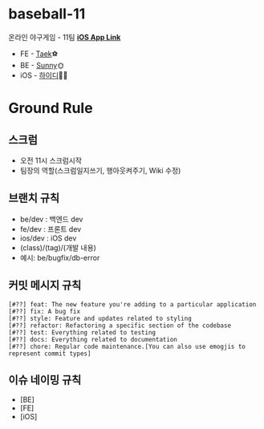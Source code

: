 # baseball-11
온라인 야구게임 - 11팀 [**iOS App Link**][ios-link]

- FE - [Taek](https://github.com/seungdeng17)⚽️
- BE - [Sunny](https://github.com/kses1010)🌞
- iOS - [하이디](https://github.com/seizze)🤹‍♀️

# Ground Rule

## 스크럼

- 오전 11시 스크럼시작
- 팀장의 역할(스크럼일지쓰기, 행아웃켜주기, Wiki 수정)

## 브랜치 규칙

- be/dev : 백엔드 dev
- fe/dev : 프론트 dev
- ios/dev : iOS dev
- (class)/(tag)/(개발 내용)
- 예시: be/bugfix/db-error

## 커밋 메시지 규칙

```
[#??] feat: The new feature you're adding to a particular application
[#??] fix: A bug fix
[#??] style: Feature and updates related to styling
[#??] refactor: Refactoring a specific section of the codebase
[#??] test: Everything related to testing
[#??] docs: Everything related to documentation
[#??] chore: Regular code maintenance.[You can also use emogjis to represent commit types]
```

## 이슈 네이밍 규칙

- [BE]
- [FE]
- [iOS]

[ios-link]: https://github.com/seizze/baseball-11/tree/master/iOS
